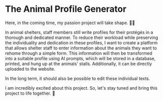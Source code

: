 # The Animal Profile Generator

Here, in the coming time, my passion project will take shape. 🐶🐱

In animal shelters, staff members still write profiles for their protégés in a thorough and dedicated manner. To reduce their workload while preserving the individuality and dedication in these profiles, I want to create a platform that allows shelter staff to enter information about the animals they want to rehome through a simple form. This information will then be transformed into a suitable profile using AI prompts, which will be stored in a database, printed, and hung up at the animals' stalls. Additionally, it can be directly uploaded to the website.

In the long term, it should also be possible to edit these individual texts.

I am incredibly excited about this project. So, let's stay tuned and bring this project to life together. 🚀